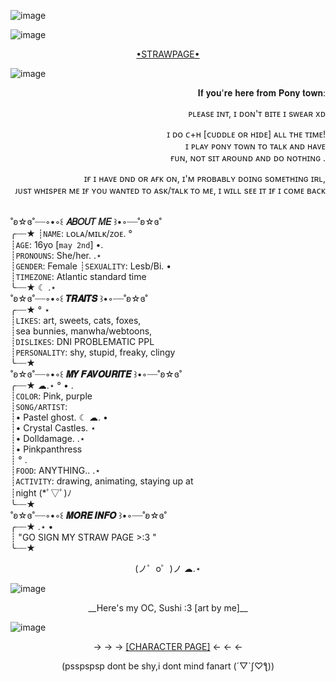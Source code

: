 
![image](https://github.com/user-attachments/assets/bec1292e-5612-4414-b994-29faeb924da7)

![image](https://cdn.discordapp.com/attachments/942191151677583371/1422370489233444944/Untitled226_20250929194303.png?ex=68dc6d3e&is=68db1bbe&hm=c5a7d2d9e6931b2348adde3fa56ce03072d52d0300cd1e66b6d825e2f288733f&)



<p align="center">
  <a href="https://lolasushi.straw.page">•STRAWPAGE• <a 
</p>








![image](https://github.com/user-attachments/assets/bec1292e-5612-4414-b994-29faeb924da7)




<p align="right">
𝐈𝐟 𝐲𝐨𝐮'𝐫𝐞 𝐡𝐞𝐫𝐞 𝐟𝐫𝐨𝐦 𝐏𝐨𝐧𝐲 𝐭𝐨𝐰𝐧:

<p align="right">
ᴘʟᴇᴀsᴇ ɪɴᴛ, ɪ ᴅᴏɴ'ᴛ ʙɪᴛᴇ ɪ sᴡᴇᴀʀ xᴅ

<p align="right"> 
ɪ ᴅᴏ ᴄ+ʜ [ᴄᴜᴅᴅʟᴇ ᴏʀ ʜɪᴅᴇ] ᴀʟʟ ᴛʜᴇ ᴛɪᴍᴇ!<br> ɪ ᴘʟᴀʏ ᴘᴏɴʏ ᴛᴏᴡɴ ᴛᴏ ᴛᴀʟᴋ ᴀɴᴅ ʜᴀᴠᴇ<br> ғᴜɴ, ɴᴏᴛ sɪᴛ ᴀʀᴏᴜɴᴅ ᴀɴᴅ ᴅᴏ ɴᴏᴛʜɪɴɢ
.
<p align="right">
ɪғ ɪ ʜᴀᴠᴇ ᴅɴᴅ ᴏʀ ᴀғᴋ ᴏɴ, ɪ'ᴍ ᴘʀᴏʙᴀʙʟʏ ᴅᴏɪɴɢ sᴏᴍᴇᴛʜɪɴɢ ɪʀʟ,<br> ᴊᴜsᴛ ᴡʜɪsᴘᴇʀ ᴍᴇ ɪғ ʏᴏᴜ ᴡᴀɴᴛᴇᴅ ᴛᴏ ᴀsᴋ/ᴛᴀʟᴋ ᴛᴏ ᴍᴇ, ɪ ᴡɪʟʟ sᴇᴇ ɪᴛ ɪғ ɪ ᴄᴏᴍᴇ ʙᴀᴄᴋ
<br>

<br>

˚ʚ☆ɞ˚┈┈◦•◦꒰ __𝐴𝐵𝑂𝑈𝑇 𝑀𝐸__ ꒱•◦┈┈˚ʚ☆ɞ˚<br>
╭┈┈★
┊`NAME`: ʟᴏʟᴀ/ᴍɪʟᴋ/ᴢᴏᴇ.  °<br>
┊`AGE`: 16yo [`may 2nd`]           •.<br>
┊`PRONOUNS`: She/her.      .⋆<br>
┊`GENDER`: Female 
┊`SEXUALITY`: Lesb/Bi. •<br>
┊`TIMEZONE`: Atlantic standard time<br>
╰┈┈★           ☾    .⋆<br>
˚ʚ☆ɞ˚┈┈◦•◦꒰ __𝑻𝑹𝑨𝑰𝑻𝑺__ ꒱•◦┈┈˚ʚ☆ɞ˚<br>
╭┈┈★                    °             ⋆<br>
┊`LIKES`:  art, sweets, cats, foxes,<br>
┊sea bunnies, manwha/webtoons, <br>
┊`DISLIKES`: DNI PROBLEMATIC PPL<br>
┊`PERSONALITY`: shy, stupid, freaky, clingy <br>
╰┈┈★<br>
˚ʚ☆ɞ˚┈┈◦•◦꒰ __𝑴𝒀 𝑭𝑨𝑽𝑶𝑼𝑹𝑰𝑻𝑬__ ꒱•◦┈┈˚ʚ☆ɞ˚<br>
╭┈┈★               ☁︎.⋆       °     •  .<br>
┊`COLOR`: Pink, purple<br>
┊`SONG/ARTIST`: <br>
┊• Pastel ghost.             ☾ ☁︎.   •<br>
┊• Crystal Castles.                            ⋆<br>
┊• Dolldamage.          .⋆<br>
┊• Pinkpanthress<br>
┊                                                 °  . <br>
┊`FOOD`: ANYTHING..   .⋆<br>
┊`ACTIVITY`: drawing, animating, staying up at <br>
┊night (*ﾟ▽ﾟ)ﾉ<br>
╰┈┈★<br>
˚ʚ☆ɞ˚┈┈◦•◦꒰ __𝑴𝑶𝑹𝑬 𝑰𝑵𝑭𝑶__ ꒱•◦┈┈˚ʚ☆ɞ˚<br>
╭┈┈★                 .⋆           •<br>
┊  "GO SIGN MY STRAW PAGE >:3 "<br>
╰┈┈★                       
<p align="center"> (ノ゜ο゜)ノ  ☁︎.⋆<br>


![image](https://github.com/user-attachments/assets/bec1292e-5612-4414-b994-29faeb924da7)

<p align="center">
__Here's my OC, Sushi :3  [art by me]__  
</p>
                                                                                                                                 
![image](https://github.com/user-attachments/assets/07d8c2af-0b07-4437-b1c0-d5a8c4a0778c)

<p align="center">
 → → → <a href="https://characterhub.com/character/sushi">[CHARACTER PAGE]</a>  ← ← ←  
</p>

<p align="center">
    (psspspsp dont be shy,i dont mind fanart (´▽`ʃ♡ƪ))
